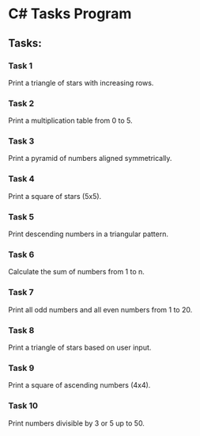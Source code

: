 # C# Tasks Program
## Tasks:

### Task 1
Print a triangle of stars with increasing rows.

### Task 2
Print a multiplication table from 0 to 5.

### Task 3
Print a pyramid of numbers aligned symmetrically.

### Task 4
Print a square of stars (5x5).

### Task 5
Print descending numbers in a triangular pattern.

### Task 6
Calculate the sum of numbers from 1 to n.

### Task 7
Print all odd numbers and all even numbers from 1 to 20.

### Task 8
Print a triangle of stars based on user input.

### Task 9
Print a square of ascending numbers (4x4).

### Task 10
Print numbers divisible by 3 or 5 up to 50.
